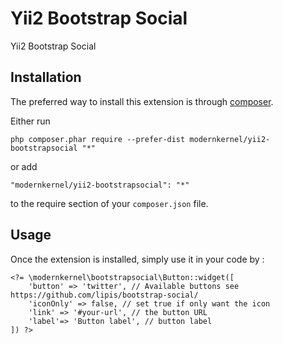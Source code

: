 Yii2 Bootstrap Social
=====================
Yii2 Bootstrap Social

Installation
------------

The preferred way to install this extension is through [composer](http://getcomposer.org/download/).

Either run

```
php composer.phar require --prefer-dist modernkernel/yii2-bootstrapsocial "*"
```

or add

```
"modernkernel/yii2-bootstrapsocial": "*"
```

to the require section of your `composer.json` file.

Usage
-----
 
Once the extension is installed, simply use it in your code by :

```
<?= \modernkernel\bootstrapsocial\Button::widget([
    'button' => 'twitter', // Available buttons see https://github.com/lipis/bootstrap-social/
    'iconOnly' => false, // set true if only want the icon 
    'link' => '#your-url', // the button URL
    'label'=> 'Button label', // button label
]) ?>
```